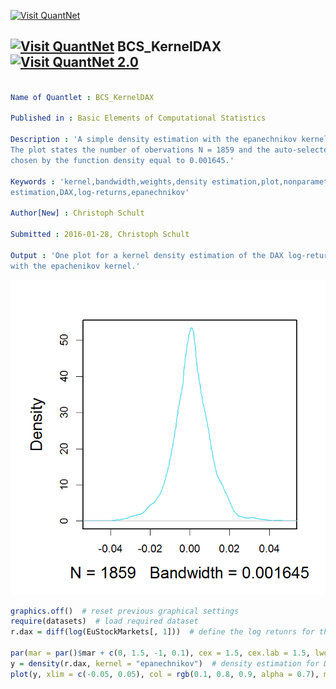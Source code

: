 
[<img src="https://github.com/QuantLet/Styleguide-and-FAQ/blob/master/pictures/banner.png" width="880" alt="Visit QuantNet">](http://quantlet.de/index.php?p=info)

## [<img src="https://github.com/QuantLet/Styleguide-and-Validation-procedure/blob/master/pictures/qloqo.png" alt="Visit QuantNet">](http://quantlet.de/) **BCS_KernelDAX** [<img src="https://github.com/QuantLet/Styleguide-and-Validation-procedure/blob/master/pictures/QN2.png" width="60" alt="Visit QuantNet 2.0">](http://quantlet.de/d3/ia)

```yaml

Name of Quantlet : BCS_KernelDAX

Published in : Basic Elements of Computational Statistics

Description : 'A simple density estimation with the epanechnikov kernel for the DAX log-returns.
The plot states the number of obervations N = 1859 and the auto-selected bandwidth, optimally
chosen by the function density equal to 0.001645.'

Keywords : 'kernel,bandwidth,weights,density estimation,plot,nonparametric, kernel density
estimation,DAX,log-returns,epanechnikov'

Author[New] : Christoph Schult

Submitted : 2016-01-28, Christoph Schult

Output : 'One plot for a kernel density estimation of the DAX log-returns by the density function
with the epachenikov kernel.'

```

![Picture1](BCS_KernelDAX.png)


```r
graphics.off()  # reset previous graphical settings
require(datasets)  # load required dataset 
r.dax = diff(log(EuStockMarkets[, 1]))  # define the log retunrs for the DAX index

par(mar = par()$mar + c(0, 1.5, -1, 0.1), cex = 1.5, cex.lab = 1.5, lwd = 2)
y = density(r.dax, kernel = "epanechnikov")  # density estimation for DAX log-returns
plot(y, xlim = c(-0.05, 0.05), col = rgb(0.1, 0.8, 0.9, alpha = 0.7), main = "")
```
